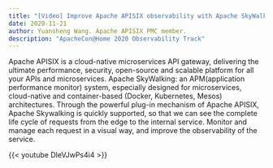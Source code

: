 ```yaml
---
title: "[Video] Improve Apache APISIX observability with Apache SkyWalking"
date: 2020-11-21
author: Yuansheng Wang. Apache APISIX PMC member.
description: "ApacheCon@Home 2020 Observability Track"
---
```


Apache APISIX is a cloud-native microservices API gateway, delivering the ultimate performance, security, open-source and scalable platform for all your APIs and microservices. Apache SkyWalking: an APM(application performance monitor) system, especially designed for microservices, cloud-native and container-based (Docker, Kubernetes, Mesos) architectures. Through the powerful plug-in mechanism of Apache APISIX, Apache Skywalking is quickly supported, so that we can see the complete life cycle of requests from the edge to the internal service. Monitor and manage each request in a visual way, and improve the observability of the service.


{{< youtube DleVJwPs4i4 >}}